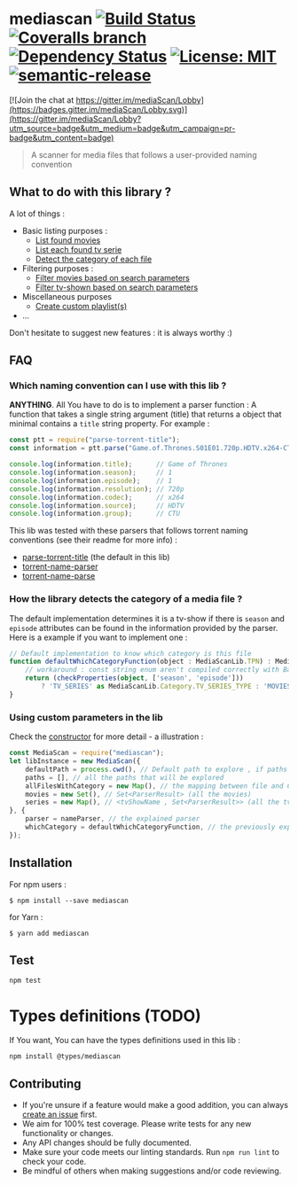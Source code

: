 # mediascan [![Build Status](https://img.shields.io/travis/jy95/mediaScan.svg)](https://travis-ci.org/jy95/mediaScan)  [![Coveralls branch](https://img.shields.io/coveralls/jy95/mediaScan/master.svg)](https://coveralls.io/github/jy95/mediaScan?branch=master) [![Dependency Status](https://img.shields.io/david/jy95/mediaScan.svg)](https://david-dm.org/jy95/mediaScan)   [![License: MIT](https://img.shields.io/badge/License-MIT-yellow.svg)](https://opensource.org/licenses/MIT)  [![semantic-release](https://img.shields.io/badge/%20%20%F0%9F%93%A6%F0%9F%9A%80-semantic--release-e10079.svg)](https://github.com/semantic-release/semantic-release)

[![Join the chat at https://gitter.im/mediaScan/Lobby](https://badges.gitter.im/mediaScan/Lobby.svg)](https://gitter.im/mediaScan/Lobby?utm_source=badge&utm_medium=badge&utm_campaign=pr-badge&utm_content=badge)
> A scanner for media files that follows a user-provided naming convention

## What to do with this library ?

A lot of things :
* Basic listing purposes :
    * [List found movies](https://github.com/jy95/mediaScan/wiki/List-found-movies)
    * [List each found tv serie](https://github.com/jy95/mediaScan/wiki/List-each-found-tv-serie)
    * [Detect the category of each file](https://github.com/jy95/mediaScan/wiki/Detect-the-category-of-each-file)
* Filtering purposes :
    * [Filter movies based on search parameters](https://github.com/jy95/mediaScan/wiki/Filter-movies-by-parameters)
    * [Filter tv-shown based on search parameters](https://github.com/jy95/mediaScan/wiki/Filter-tv-series-by-parameters)
* Miscellaneous purposes
    * [Create custom playlist(s)](https://github.com/jy95/mediaScan/wiki/Create-custom-playlist(s))
* ...

Don't hesitate to suggest new features : it is always worthy :)

## FAQ

### Which naming convention can I use with this lib ?

**ANYTHING**. All You have to do is to implement a parser function :
A function that takes a single string argument (title) that returns a object that minimal contains a `title` string property.
For example :

```js
const ptt = require("parse-torrent-title");
const information = ptt.parse("Game.of.Thrones.S01E01.720p.HDTV.x264-CTU");

console.log(information.title);      // Game of Thrones
console.log(information.season);     // 1
console.log(information.episode);    // 1
console.log(information.resolution); // 720p
console.log(information.codec);      // x264
console.log(information.source);     // HDTV
console.log(information.group);      // CTU
```

This lib was tested with these parsers that follows torrent naming conventions (see their readme for more info) :

* [parse-torrent-title](https://www.npmjs.com/package/parse-torrent-title) (the default in this lib)
* [torrent-name-parser](https://www.npmjs.com/package/torrent-name-parser)
* [torrent-name-parse](https://www.npmjs.com/package/torrent-name-parse)

### How the library detects the category of a media file ?

The default implementation determines it is a tv-show if there is `season` and `episode` attributes can be found in the information provided by the parser.
Here is a example if you want to implement one :
```ts
// Default implementation to know which category is this file
function defaultWhichCategoryFunction(object : MediaScanLib.TPN) : MediaScanLib.Category{
    // workaround : const string enum aren't compiled correctly with Babel
    return (checkProperties(object, ['season', 'episode']))
        ? 'TV_SERIES' as MediaScanLib.Category.TV_SERIES_TYPE : 'MOVIES' as MediaScanLib.Category.MOVIES_TYPE;
}
```

### Using custom parameters in the lib

Check the [constructor](https://github.com/jy95/mediaScan/blob/master/src/MediaScan.ts#L38) for more detail - a illustration :

```js
const MediaScan = require("mediascan");
let libInstance = new MediaScan({
    defaultPath = process.cwd(), // Default path to explore , if paths is empty
    paths = [], // all the paths that will be explored
    allFilesWithCategory = new Map(), // the mapping between file and Category
    movies = new Set(), // Set<ParserResult> (all the movies)
    series = new Map(), // <tvShowName , Set<ParserResult>> (all the tv-series episodes)
}, {
    parser = nameParser, // the explained parser
    whichCategory = defaultWhichCategoryFunction, // the previously explained detection function
});
```

## Installation

For npm users :

```shell
$ npm install --save mediascan
```

for Yarn :
```shell
$ yarn add mediascan
```

## Test

```shell
npm test
```

# Types definitions (TODO)

If You want, You can have the types definitions used in this lib :

```shell
npm install @types/mediascan
```

## Contributing

* If you're unsure if a feature would make a good addition, you can always [create an issue](https://github.com/jy95/mediaScan/issues/new) first.
* We aim for 100% test coverage. Please write tests for any new functionality or changes.
* Any API changes should be fully documented.
* Make sure your code meets our linting standards. Run `npm run lint` to check your code.
* Be mindful of others when making suggestions and/or code reviewing.